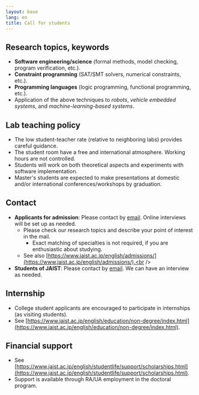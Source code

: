 ```yaml
---
layout: base
lang: en
title: Call for students
---
```


## Research topics, keywords

- **Software engineering/science** (formal methods, model checking, program verification, etc.).
- **Constraint programming** (SAT/SMT solvers, numerical constraints, etc.).
- **Programming languages** (logic programming, functional programming, etc.).
- Application of the above techniques to *robots*, *vehicle embedded systems*, and *machine-learning-based systems*.

## Lab teaching policy

- The low student-teacher rate (relative to neighboring labs) provides careful guidance.
- The student room have a free and international atmosphere. Working hours are not controlled.
- Students will work on both theoretical aspects and experiments with software implementation.
- Master's students are expected to make presentations at domestic and/or international conferences/workshops by graduation.

## Contact

- **Applicants for admission**: Please contact by [email](mailto:dsksh@jaist.ac.jp). Online interviews will be set up as needed.
    - Please check our research topics and describe your point of interest in the mail.
        - Exact matching of specialties is not required, if you are enthusiastic about studying.
    - See also [https://www.jaist.ac.jp/english/admissions/](https://www.jaist.ac.jp/english/admissions/).<br /><br />
- **Students of JAIST**: Please contact by [email](mailto:dsksh@jaist.ac.jp). We can have an interview as needed.

## Internship

- College student applicants are encouraged to participate in internships (as visiting students).
- See [https://www.jaist.ac.jp/english/education/non-degree/index.html](https://www.jaist.ac.jp/english/education/non-degree/index.html).

## Financial support

- See [https://www.jaist.ac.jp/english/studentlife/support/scholarships.html](https://www.jaist.ac.jp/english/studentlife/support/scholarships.html).
- Support is available through RA/UA employment in the doctoral program.


<!-- EOF -->
